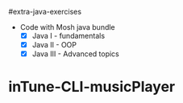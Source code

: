 #extra-java-exercises
- Code with Mosh java bundle
    - [x] Java I - fundamentals
    - [x] Java II - OOP
    - [x] Java III - Advanced topics 
    
# inTune-CLI-musicPlayer
